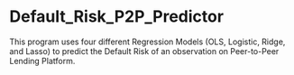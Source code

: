 # Default_Risk_P2P_Predictor
This program uses four different Regression Models (OLS, Logistic, Ridge, and Lasso) to predict the Default Risk of an observation on Peer-to-Peer Lending Platform.
